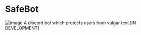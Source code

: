 # SafeBot
![image](https://github.com/user-attachments/assets/759251a3-1688-4abf-9101-f257700a3521)
A discord bot which protects users from vulgar text [IN DEVELOPMENT]

